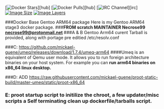 
[![Docker Stars](https://img.shields.io/docker/stars/necrose99/Docker-Gentoo-ARM64.svg)][hub]
[![Docker Pulls](https://img.shields.io/docker/pulls/necrose99/Docker-Gentoo-ARM64.svg)][hub]
[![IRC Channel](https://img.shields.io/badge/irc-%23necrose99-blue.svg)][irc]
[![Image Size](https://img.shields.io/imagelayers/image-size/necrose99/Docker-Gentoo-ARM64/latest.svg)](https://imagelayers.io/?images=necrose99/Docker-Gentoo-ARM64:latest)
[![Image Layers](https://img.shields.io/imagelayers/layers/necrose99/Docker-Gentoo-ARM64/latest.svg)](https://imagelayers.io/?images=necrose99/Docker-Gentoo-ARM64:latest)


###Docker Base Gentoo ARM64 package
Here is my Gentoo ARM64 stage3 docker package.
###<b>FROM scratch MAINTAINER Necrose99 necrose99@protonmail.net </b>
###A & B Gentoo Arm64 curent Tarball is provided,  along with portage 
pre editied  /etc/resolv.conf 

###C:  https://github.com/mickael-guene/umeq/releases/download/1.7.4/umeq-arm64 
####Umeq is an equivalent of Qemu user mode. 
It allows you to run foreign architecture binaries on your host system. 
For example you can <b> run arm64 binaries on x86_64 linux desktop.</b>

###D: ADD https://raw.githubusercontent.com/mickael-guene/proot-static-build/master-umeq/static/proot-x86_64
### E: proot startup script to initilize the chroot, a few updater/misc scripts a Self terminating clean up dockerfile/tarballs script.

